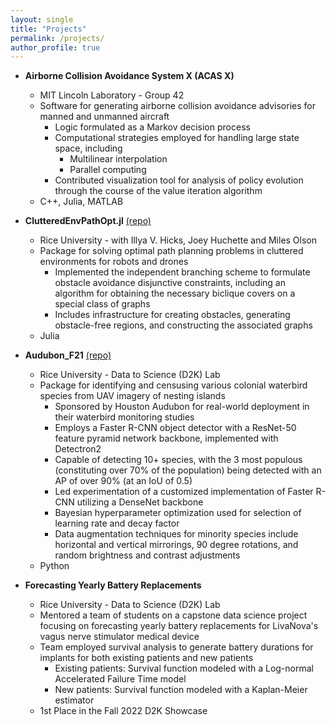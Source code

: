 ```yaml
---
layout: single
title: "Projects"
permalink: /projects/
author_profile: true
---
```


* **Airborne Collision Avoidance System X (ACAS X)**
  * MIT Lincoln Laboratory - Group 42
  * Software for generating airborne collision avoidance advisories for manned and unmanned aircraft
    * Logic formulated as a Markov decision process
    * Computational strategies employed for handling large state space, including
      * Multilinear interpolation
      * Parallel computing
    * Contributed visualization tool for analysis of policy evolution through the course of the value iteration algorithm
  * C++, Julia, MATLAB

* **ClutteredEnvPathOpt.jl** [(repo)](https://github.com/raulgarcia66/ClutteredEnvPathOpt.jl)
  * Rice University - with Illya V. Hicks, Joey Huchette and Miles Olson
  * Package for solving optimal path planning problems in cluttered environments for robots and drones
    <!-- * Formulated as a mixed-integer quadratically-constrained quadratic program (MIQCQP) with disjunctive contraints for assigning footsteps or waypoints to obstacle-free regions -->
    * Implemented the independent branching scheme to formulate obstacle avoidance disjunctive constraints, including an algorithm for obtaining the necessary biclique covers on a special class of graphs
    * Includes infrastructure for creating obstacles, generating obstacle-free regions, and constructing the associated graphs
    <!-- * Disjunctive constraint formulation approaches: -->
      <!-- * Independent branching scheme -->
      <!-- * Big-M -->
  * Julia

* **Audubon_F21** [(repo)](https://github.com/RiceD2KLab/Audubon_F21/tree/SP22)
  * Rice University - Data to Science (D2K) Lab
  * Package for identifying and censusing various colonial waterbird species from UAV imagery of nesting islands
    * Sponsored by Houston Audubon for real-world deployment in their waterbird monitoring studies
    * Employs a Faster R-CNN object detector with a ResNet-50 feature pyramid network backbone, implemented with Detectron2
    * Capable of detecting 10+ species, with the 3 most populous (constituting over 70% of the population) being detected with an AP of over 90% (at an IoU of 0.5)
    * Led experimentation of a customized implementation of Faster R-CNN utilizing a DenseNet backbone
    * Bayesian hyperparameter optimization used for selection of learning rate and decay factor
    * Data augmentation techniques for minority species include horizontal and vertical mirrorings, 90 degree rotations, and random brightness and contrast adjustments
  * Python

* **Forecasting Yearly Battery Replacements**
  * Rice University - Data to Science (D2K) Lab
  * Mentored a team of students on a capstone data science project focusing on forecasting yearly battery replacements for LivaNova's vagus nerve stimulator medical device
  * Team employed survival analysis to generate battery durations for implants for both existing patients and new patients
    * Existing patients: Survival function modeled with a Log-normal Accelerated Failure Time model
    * New patients: Survival function modeled with a Kaplan-Meier estimator
  * 1st Place in the Fall 2022 D2K Showcase